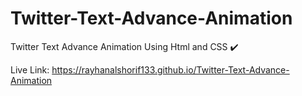 # Twitter-Text-Advance-Animation
Twitter Text Advance Animation Using Html and CSS ✔️

Live Link: https://rayhanalshorif133.github.io/Twitter-Text-Advance-Animation
